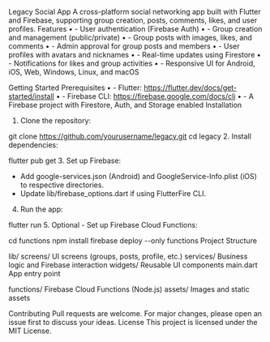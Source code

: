 Legacy Social App
A cross-platform social networking app built with Flutter and Firebase, supporting group creation, posts, comments, likes, and user profiles.
Features
•	- User authentication (Firebase Auth)
•	- Group creation and management (public/private)
•	- Group posts with images, likes, and comments
•	- Admin approval for group posts and members
•	- User profiles with avatars and nicknames
•	- Real-time updates using Firestore
•	- Notifications for likes and group activities
•	- Responsive UI for Android, iOS, Web, Windows, Linux, and macOS

Getting Started
Prerequisites
•	- Flutter: https://flutter.dev/docs/get-started/install
•	- Firebase CLI: https://firebase.google.com/docs/cli
•	- A Firebase project with Firestore, Auth, and Storage enabled
Installation
1.	Clone the repository:

   git clone https://github.com/yourusername/legacy.git
   cd legacy
2.	Install dependencies:

   flutter pub get
3.	Set up Firebase:
   - Add google-services.json (Android) and GoogleService-Info.plist (iOS) to respective directories.
   - Update lib/firebase_options.dart if using FlutterFire CLI.
4.	Run the app:

   flutter run
5.	Optional - Set up Firebase Cloud Functions:

   cd functions
   npm install
   firebase deploy --only functions
Project Structure

lib/
  screens/        UI screens (groups, posts, profile, etc.)
  services/       Business logic and Firebase interaction
  widgets/        Reusable UI components
  main.dart       App entry point

functions/        Firebase Cloud Functions (Node.js)
assets/           Images and static assets

Contributing
Pull requests are welcome. For major changes, please open an issue first to discuss your ideas.
License
This project is licensed under the MIT License.
